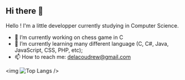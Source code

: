 ## Hi there 👋

Hello ! I'm a little developper currently studying in Computer Science.

- 🔭 I’m currently working on chess game in C
- 🌱 I’m currently learning many different language (C, C#, Java, JavaScript, CSS, PHP, etc);
- 📫 How to reach me: delacoudrew@gmail.com

<img ![Top Langs](https://github-readme-stats.vercel.app/api/top-langs/?username=anuraghazra&layout=compact) />






